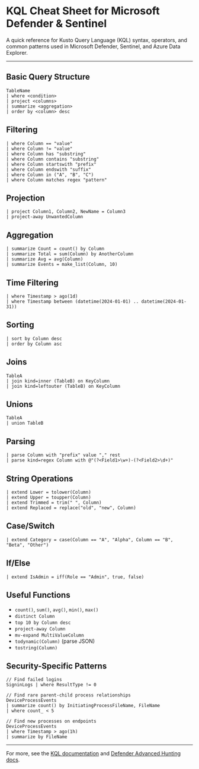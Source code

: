 # KQL Cheat Sheet for Microsoft Defender & Sentinel

A quick reference for Kusto Query Language (KQL) syntax, operators, and common patterns used in Microsoft Defender, Sentinel, and Azure Data Explorer.

---

## Basic Query Structure
```kql
TableName
| where <condition>
| project <columns>
| summarize <aggregation>
| order by <column> desc
```

## Filtering
```kql
| where Column == "value"
| where Column != "value"
| where Column has "substring"
| where Column contains "substring"
| where Column startswith "prefix"
| where Column endswith "suffix"
| where Column in ("A", "B", "C")
| where Column matches regex "pattern"
```

## Projection
```kql
| project Column1, Column2, NewName = Column3
| project-away UnwantedColumn
```

## Aggregation
```kql
| summarize Count = count() by Column
| summarize Total = sum(Column) by AnotherColumn
| summarize Avg = avg(Column)
| summarize Events = make_list(Column, 10)
```

## Time Filtering
```kql
| where Timestamp > ago(1d)
| where Timestamp between (datetime(2024-01-01) .. datetime(2024-01-31))
```

## Sorting
```kql
| sort by Column desc
| order by Column asc
```

## Joins
```kql
TableA
| join kind=inner (TableB) on KeyColumn
| join kind=leftouter (TableB) on KeyColumn
```

## Unions
```kql
TableA
| union TableB
```

## Parsing
```kql
| parse Column with "prefix" value "," rest
| parse kind=regex Column with @"(?<Field1>\w+)-(?<Field2>\d+)"
```

## String Operations
```kql
| extend Lower = tolower(Column)
| extend Upper = toupper(Column)
| extend Trimmed = trim(" ", Column)
| extend Replaced = replace("old", "new", Column)
```

## Case/Switch
```kql
| extend Category = case(Column == "A", "Alpha", Column == "B", "Beta", "Other")
```

## If/Else
```kql
| extend IsAdmin = iff(Role == "Admin", true, false)
```

## Useful Functions
- `count()`, `sum()`, `avg()`, `min()`, `max()`
- `distinct Column`
- `top 10 by Column desc`
- `project-away Column`
- `mv-expand MultiValueColumn`
- `todynamic(Column)` (parse JSON)
- `tostring(Column)`

## Security-Specific Patterns
```kql
// Find failed logins
SigninLogs | where ResultType != 0

// Find rare parent-child process relationships
DeviceProcessEvents
| summarize count() by InitiatingProcessFileName, FileName
| where count_ < 5

// Find new processes on endpoints
DeviceProcessEvents
| where Timestamp > ago(1h)
| summarize by FileName
```

---

For more, see the [KQL documentation](https://learn.microsoft.com/en-us/azure/data-explorer/kusto/query/) and [Defender Advanced Hunting docs](https://learn.microsoft.com/en-us/microsoft-365/security/defender/advanced-hunting-overview).
